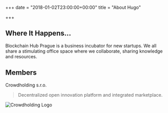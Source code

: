 +++
date = "2018-01-02T23:00:00+00:00"
title = "About Hugo"

+++
## Where It Happens...

Blockchain Hub Prague is a business incubator for new startups. We all share a stimulating office space where we collaborate, sharing knowledge and resources.

## Members

Crowdholding s.r.o.

> Decentralized open innovation platform and integrated marketplace.

![Crowdholding Logo](/media/main/CH-logo.png "Crowdholding Logo")